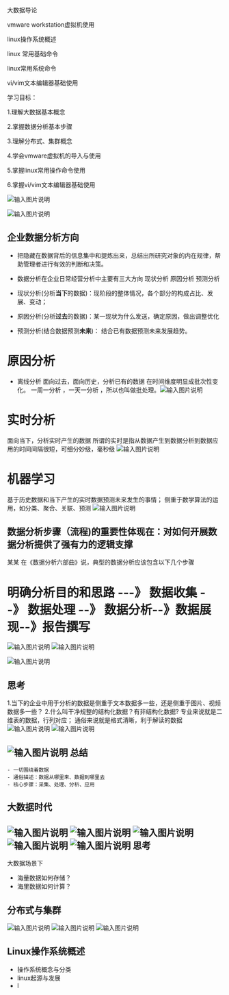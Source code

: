

 大数据导论

 vmware workstation虚拟机使用

linux操作系统概述

linux 常用基础命令

linux常用系统命令

vi/vim文本编辑器基础使用


  学习目标：
 
1.理解大数据基本概念

2.掌握数据分析基本步骤

3.理解分布式、集群概念

4.学会vmware虚拟机的导入与使用

5.掌握linux常用操作命令使用

6.掌握vi/vim文本编辑器基础使用


![输入图片说明](/imgs/2024-01-01/GG9fkI95ajKJwxOy.png)

![输入图片说明](/imgs/2024-01-01/KEkOVORv5zYsM4uE.png)

企业数据分析方向
--

- 把隐藏在数据背后的信息集中和提炼出来，总结出所研究对象的内在规律，帮助管理者进行有效的判断和决策。
- 数据分析在企业日常经营分析中主要有三大方向
现状分析  原因分析 预测分析

- 现状分析(分析**当下**的数据)：现阶段的整体情况，各个部分的构成占比、发展、变动；
- 原因分析(分析**过去**的数据)：某一现状为什么发送，确定原因，做出调整优化
- 预测分析(结合数据预测**未来**)： 结合已有数据预测未来发展趋势。


# 原因分析
- 离线分析 
面向过去，面向历史，分析已有的数据
在时间维度明显成批次性变化。 一周一分析 ，一天一分析 ，所以也叫做批处理。![输入图片说明](/imgs/2024-01-01/vh6v7b2JeynE9mYg.png)
# 实时分析
面向当下，分析实时产生的数据
所谓的实时是指从数据产生到数据分析到数据应用的时间间隔很短，可细分妙级，毫秒级
![输入图片说明](/imgs/2024-01-01/bYfzvMywaasvxYpE.png)
# 机器学习
基于历史数据和当下产生的实时数据预测未来发生的事情；
侧重于数学算法的运用，如分类、聚合、关联、预测
![输入图片说明](/imgs/2024-01-01/zwZCe3RqL3mRJq6x.png)

数据分析步骤（流程)的重要性体现在：对如何开展数据分析提供了强有力的逻辑支撑
--
某某 在《数据分析六部曲》说，典型的数据分析应该包含以下几个步骤

# 明确分析目的和思路 ---》 数据收集 --》 数据处理 --》 数据分析--》数据展现--》报告撰写
![输入图片说明](/imgs/2024-01-01/NqZv5zEy8TWra4hg.png)
![输入图片说明](/imgs/2024-01-01/Gwb0exHvV4T1f7pI.png)

![输入图片说明](/imgs/2024-01-01/P6N19Y9P4tI5oVsS.png)

思考
--
1.当下的企业中用于分析的数据是侧重于文本数据多一些，还是侧重于图片、视频数据多一些？
2.什么叫干净规整的结构化数据？有非结构化数据?
  专业来说就是二维表的数据，行列对应；
  通俗来说就是格式清晰，利于解读的数据
![输入图片说明](/imgs/2024-01-01/eGjeDIlhaMl0Ma16.png)
![输入图片说明](/imgs/2024-01-01/MgTtrH0C0G85qs0N.png)

![输入图片说明](/imgs/2024-01-01/0HoLzVzjLCzMarf6.png)
总结
--
```
- 一切围绕着数据
- 通俗描述：数据从哪里来、数据到哪里去
- 核心步骤：采集、处理、分析、应用
```
大数据时代
--
![输入图片说明](/imgs/2024-01-01/GSVwDfFEP02svjca.png)
![输入图片说明](/imgs/2024-01-01/8BgAsMkLklHTNO13.png)
![输入图片说明](/imgs/2024-01-01/SZ9VeR2cm5JSywdO.png)
![输入图片说明](/imgs/2024-01-01/QuK5UIxLVQdv4lCs.png)
![输入图片说明](/imgs/2024-01-01/teDfWDH4X5eKNSlE.png)
思考
--
大数据场景下
- 海量数据如何存储？
- 海里数据如何计算？


分布式与集群
--
![输入图片说明](/imgs/2024-01-01/tLYMv8ZETjrr66nc.png)
![输入图片说明](/imgs/2024-01-01/QJFTHJrtbGLKnwzp.png)
![输入图片说明](/imgs/2024-01-01/6gnovPJsataSqiOP.png)

Linux操作系统概述
--
- 操作系统概念与分类
- linux起源与发展
- l
<!--stackedit_data:
eyJoaXN0b3J5IjpbLTE5MzgxNTk4NDQsMzQ3MzE1OTAsLTU3Mj
k1NzcxMSwtMTU0OTUzMTMyOSw0NDA5MDU2MTldfQ==
-->